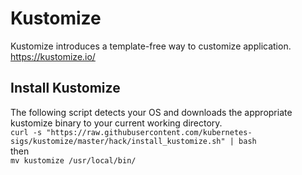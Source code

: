 # Kustomize

Kustomize introduces a template-free way to customize application.  
https://kustomize.io/

## Install Kustomize
The following script detects your OS and downloads the appropriate kustomize binary to your current working directory.  
`curl -s "https://raw.githubusercontent.com/kubernetes-sigs/kustomize/master/hack/install_kustomize.sh" | bash`  
then  
`mv kustomize /usr/local/bin/`

